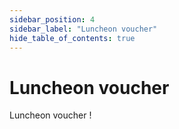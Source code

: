 ```yaml
---
sidebar_position: 4
sidebar_label: "Luncheon voucher"
hide_table_of_contents: true
---
```


# Luncheon voucher

Luncheon voucher !
